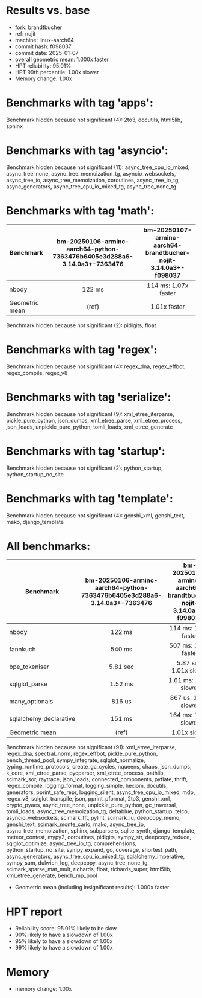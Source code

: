 # Results vs. base

- fork: brandtbucher
- ref: nojit
- machine: linux-aarch64
- commit hash: f098037
- commit date: 2025-01-07
- overall geometric mean: 1.000x faster
- HPT reliability: 95.01%
- HPT 99th percentile: 1.00x slower
- Memory change: 1.00x

Benchmarks with tag 'apps':
===========================

Benchmark hidden because not significant (4): 2to3, docutils, html5lib, sphinx

Benchmarks with tag 'asyncio':
==============================

Benchmark hidden because not significant (11): async_tree_cpu_io_mixed, async_tree_none, async_tree_memoization_tg, asyncio_websockets, async_tree_io, async_tree_memoization, coroutines, async_tree_io_tg, async_generators, async_tree_cpu_io_mixed_tg, async_tree_none_tg

Benchmarks with tag 'math':
===========================

| Benchmark      | bm-20250106-arminc-aarch64-python-7363476b6405e3d288a6-3.14.0a3+-7363476 | bm-20250107-arminc-aarch64-brandtbucher-nojit-3.14.0a3+-f098037 |
|----------------|:------------------------------------------------------------------------:|:---------------------------------------------------------------:|
| nbody          | 122 ms                                                                   | 114 ms: 1.07x faster                                            |
| Geometric mean | (ref)                                                                    | 1.01x faster                                                    |

Benchmark hidden because not significant (2): pidigits, float

Benchmarks with tag 'regex':
============================

Benchmark hidden because not significant (4): regex_dna, regex_effbot, regex_compile, regex_v8

Benchmarks with tag 'serialize':
================================

Benchmark hidden because not significant (9): xml_etree_iterparse, pickle_pure_python, json_dumps, xml_etree_parse, xml_etree_process, json_loads, unpickle_pure_python, tomli_loads, xml_etree_generate

Benchmarks with tag 'startup':
==============================

Benchmark hidden because not significant (2): python_startup, python_startup_no_site

Benchmarks with tag 'template':
===============================

Benchmark hidden because not significant (4): genshi_xml, genshi_text, mako, django_template

All benchmarks:
===============

| Benchmark              | bm-20250106-arminc-aarch64-python-7363476b6405e3d288a6-3.14.0a3+-7363476 | bm-20250107-arminc-aarch64-brandtbucher-nojit-3.14.0a3+-f098037 |
|------------------------|:------------------------------------------------------------------------:|:---------------------------------------------------------------:|
| nbody                  | 122 ms                                                                   | 114 ms: 1.07x faster                                            |
| fannkuch               | 540 ms                                                                   | 507 ms: 1.07x faster                                            |
| bpe_tokeniser          | 5.81 sec                                                                 | 5.87 sec: 1.01x slower                                          |
| sqlglot_parse          | 1.52 ms                                                                  | 1.61 ms: 1.06x slower                                           |
| many_optionals         | 816 us                                                                   | 867 us: 1.06x slower                                            |
| sqlalchemy_declarative | 151 ms                                                                   | 164 ms: 1.09x slower                                            |
| Geometric mean         | (ref)                                                                    | 1.01x slower                                                    |

Benchmark hidden because not significant (91): xml_etree_iterparse, regex_dna, spectral_norm, regex_effbot, pickle_pure_python, bench_thread_pool, sympy_integrate, sqlglot_normalize, typing_runtime_protocols, create_gc_cycles, nqueens, chaos, json_dumps, k_core, xml_etree_parse, pycparser, xml_etree_process, pathlib, scimark_sor, raytrace, json_loads, connected_components, pyflate, thrift, regex_compile, logging_format, logging_simple, hexiom, docutils, generators, pprint_safe_repr, logging_silent, async_tree_cpu_io_mixed, mdp, regex_v8, sqlglot_transpile, json, pprint_pformat, 2to3, genshi_xml, crypto_pyaes, async_tree_none, unpickle_pure_python, gc_traversal, tomli_loads, async_tree_memoization_tg, deltablue, python_startup, telco, asyncio_websockets, scimark_fft, pylint, scimark_lu, deepcopy_memo, genshi_text, scimark_monte_carlo, mako, async_tree_io, async_tree_memoization, sphinx, subparsers, sqlite_synth, django_template, meteor_contest, mypy2, coroutines, pidigits, sympy_str, deepcopy_reduce, sqlglot_optimize, async_tree_io_tg, comprehensions, python_startup_no_site, sympy_expand, go, coverage, shortest_path, async_generators, async_tree_cpu_io_mixed_tg, sqlalchemy_imperative, sympy_sum, dulwich_log, deepcopy, async_tree_none_tg, scimark_sparse_mat_mult, richards, float, richards_super, html5lib, xml_etree_generate, bench_mp_pool

- Geometric mean (including insignificant results): 1.000x faster

# HPT report

- Reliability score: 95.01% likely to be slow
- 90% likely to have a slowdown of 1.00x
- 95% likely to have a slowdown of 1.00x
- 99% likely to have a slowdown of 1.00x

# Memory
- memory change: 1.00x